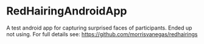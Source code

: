 # RedHairingAndroidApp

A test android app for capturing surprised faces of participants. Ended up not using. For full details see:
https://github.com/morrisvanegas/redhairings

